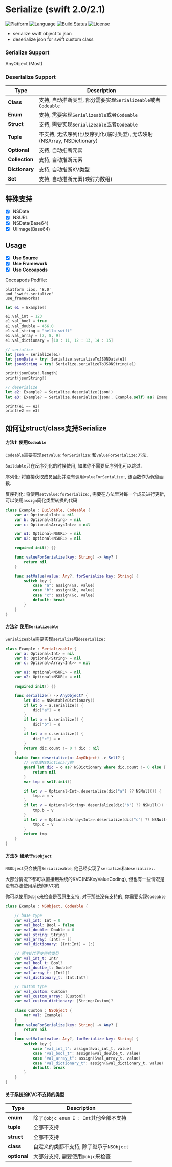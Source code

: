 # Serialize (swift 2.0/2.1)
[![Platform](http://img.shields.io/badge/platform-ios-blue.svg?style=flat)](https://developer.apple.com/iphone/index.action)
[![Language](http://img.shields.io/badge/language-swift-brightgreen.svg?style=flat)](https://developer.apple.com/swift)
[![Build Status](https://travis-ci.org/sagesse-cn/swift-serialize.svg?branch=master)](https://travis-ci.org/sagesse-cn/swift-serialize)
[![License](http://img.shields.io/badge/license-MIT-lightgrey.svg?style=flat)](http://mit-license.org)

* serialize swift object to json
* deserialize json for swift custom class

### Serialize Support
AnyObject (Most)

### Deserialize Support
Type                    | Description
----------------------- | -----------------------------------------------
**Class**               | 支持, 自动推断类型, 部分需要实现`Serializeable`或者`Codeable`
**Enum**                | 支持, 需要实现`Serializeable`或者`Codeable`
**Struct**              | 支持, 需要实现`Serializeable`或者`Codeable`
**Tuple**               | 不支持, 无法序列化/反序列化(临时类型), 无法映射(NSArray, NSDictionary)
**Optional**            | 支持, 自动推断元素
**Collection**          | 支持, 自动推断元素
**Dictionary**          | 支持, 自动推断KV类型
**Set**                 | 支持, 自动推断元素(映射为数组)

## 特殊支持
* [X] NSDate
* [X] NSURL
* [X] NSData(Base64)
* [X] UIImage(Base64)

## Usage
* [X] **Use Source**
* [X] **Use Framework**
* [X] **Use Cocoapods**

Cocoapods Podfile:
```Shell
platform :ios, '8.0'
pod "swift-serialize"
use_frameworks!
```

```swift
let e1 = Example()

e1.val_int = 123
e1.val_bool = true
e1.val_double = 456.0
e1.val_string = "hello swift"
e1.val_array = [7, 8, 9]
e1.val_dictionary = [10 : 11, 12 : 13, 14 : 15]

// serialize
let json = serialize(e1)
let jsonData = try! Serialize.serializeToJSONData(e1)
let jsonString = try! Serialize.serializeToJSONString(e1)

print(jsonData!.length)
print(jsonString!)

// deserialize
let e2: Example? = Serialize.deserialize(json!)
let e3: Example? = Serialize.deserialize(json!, Example.self) as? Example

print(e1 == e2)
print(e2 == e3)
```

## 如何让struct/class支持Serialize

#### 方法1: 使用`Codeable`

`Codeable`需要实现`setValue:forSerialize:`和`valueForSerialize:`方法.

`Buildable`只在反序列化的时候使用, 如果你不需要反序列化可以跳过.

序列化: 将直接获取成员因此并没有调用`valueForSerialize:`, 该函数作为保留函数.

反序列化: 将使用`setValue:forSerialize:`, 需要在方法里对每一个成员进行更新, 可以使用`assign`简化类型转换的代码

```swift
class Example : Buildable, Codeable {
    var a: Optional<Int> = nil
    var b: Optional<String> = nil
    var c: Optional<Array<Int>> = nil

    var u1: Optional<NSURL> = nil
    var u2: Optional<NSURL> = nil

    required init() {}

    func valueForSerialize(key: String) -> Any? {
        return nil
    }

    func setValue(value: Any?, forSerialize key: String) {
        switch key {
            case "a": assign(&a, value)
            case "b": assign(&b, value)
            case "c": assign(&c, value)
            default: break
        }
    }
}
```

#### 方法2: 使用`Serializeable`

`Serializeable`需要实现`serialize`和`deserialize:`

```swift
class Example : Serializeable {
    var a: Optional<Int> = nil
    var b: Optional<String> = nil
    var c: Optional<Array<Int>> = nil

    var u1: Optional<NSURL> = nil
    var u2: Optional<NSURL> = nil

    required init() {}

    func serialize() -> AnyObject? {
        let dic = NSMutableDictionary()
        if let o = a.serialize() {
            dic["a"] = o
        }
        if let o = b.serialize() {
            dic["b"] = o
        }
        if let o = c.serialize() {
            dic["c"] = o
        }
        return dic.count != 0 ? dic : nil
    }
    static func deserialize(o: AnyObject) -> Self? {
        // 只处理NSDictionary的
        guard let dic = o as? NSDictionary where dic.count != 0 else {
            return nil
        }
        var tmp = self.init()

        if let v = Optional<Int>.deserialize(dic["a"] ?? NSNull()) {
            tmp.a = v
        }
        if let v = Optional<String>.deserialize(dic["b"] ?? NSNull()) {
            tmp.b = v
        }
        if let v = Optional<Array<Int>>.deserialize(dic["c"] ?? NSNull()) {
            tmp.c = v
        }
        return tmp
    }
}
```

#### 方法3: 继承于`NSObject`

`NSObject`只会使用`Serializeable`, 他己经实现了`serialize`和`deserialize:`.

大部分情况下都可以直接用系统的KVC(NSKeyValueCoding), 但也有一些情况是没有办法使用系统的KVC的.

你可以使用`@objc`来检查是否原生支持, 对于那些没有支持的, 你需要实现`Codeable`

```swift
class Example : NSObject, Codeable {

    // base type
    var val_int: Int = 0
    var val_bool: Bool = false
    var val_double: Double = 0
    var val_string: String?
    var val_array: [Int] = []
    var val_dictionary: [Int:Int] = [:]

    // 原生KVC不支持的类型
    var val_int_t: Int?
    var val_bool_t: Bool?
    var val_doulbe_t: Double?
    var val_array_t: [Int?]?
    var val_dictionary_t: [Int:Int?]

    // custom type
    var val_custom: Custom?
    var val_custom_array: [Custom]?
    var val_custom_dictionary: [String:Custom]?

    class Custom : NSObject {
        var val: Example?
    }
    func valueForSerialize(key: String) -> Any? {
        return nil
    }
    func setValue(value: Any?, forSerialize key: String) {
        switch key {
            case "val_int_t": assign(&val_int_t, value)
            case "val_bool_t": assign(&val_doulbe_t, value)
            case "val_array_t": assign(&val_array_t, value)
            case "val_dictionary_t": assign(&val_dictionary_t, value)
            default: break
        }
    }
}
```

#### 关于系统的KVC不支持的类型
Type                    | Description
----------------------- | -----------------------------------------------
**enum**                | 除了`@objc enum E : Int`其他全部不支持
**tuple**               | 全部不支持
**struct**              | 全部不支持
**class**               | 自定义的类都不支持, 除了继承于`NSObject`
**optional**            | 大部分支持, 需要使用`@objc`来检查
